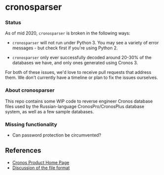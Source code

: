 # cronosparser

### Status

As of mid 2020, `cronosparser` is broken in the following ways:

* `cronosparser` will not run under Python 3. You may see a variety of
  error messages - but check first if you're using Python 2.

* `cronosparser` only ever successfully decoded around 20-30% of the
  databases we have, and only ones generated using Cronos 3. 

For both of these issues, we'd love to receive pull requests that address
them. We don't currently have a timeline or plan to fix the issues 
ourselves.

### About cronosparser

This repo contains some WIP code to reverse engineer Cronos database files
used by the Russian-language CronosPro/CronosPlus database system, as well
as a few sample databases.

### Missing functionality

* Can password protection be circumvented?

## References

* [Cronos Product Home Page](http://www.cronos.ru/)
* [Discussion of the file format](http://sergsv.narod.ru/cronos.htm)
